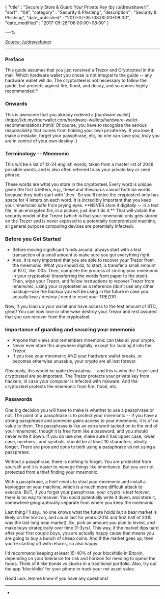 {
"title" : "Securely Store & Guard Your Private Key (by /u/drewshaver)",
"sort" : "08",
"category" : "Security & Phishing",
"description" : "Security & Phishing",
"date_published" : "2017-07-05T08:00:00+08:00",
"date_modified" : "2017-09-26T08:00:00+08:00"
}

---%

<div id="ssagypk_link">
<a href='https://www.reddit.com/r/CryptoCurrency/comments/6vo0tw/a_guide_for_newbies_on_how_to_properly_and/' target='_blank'><em>Source: /u/drewshaver</em> </a></div>

---

<h3 id="ssagypk_preface"> Preface</h3>

<p id="ssagypk_preface_p">
  This guide assumes that you just received a Trezor and Cryptosteel in the mail. Which hardware wallet you chose is not integral to the guide -- any hardware wallet will do. The cryptosteel is not necessary to follow the guide, but protects against fire, flood, and decay, and so comes highly recommended.*
</p>

<h3 id="ssagypk_onwards"> Onwards</h3>

<p id="ssagypk_onwards_p">
  This is awesome that you already ordered a [hardware wallet](https://kb.myetherwallet.com/hardware-wallets/hardware-wallet-recommendations.html)! Of course, you have to recognize the serious responsibility that comes from holding your own private key. If you lose it, make a mistake, forget your passphrase, etc, no one can save you, truly you are in control of your own destiny :)
</p>

<h3 id="ssagypk_terminology"> Terminology -- Mnemonic</h3>
<p id="ssagypk_terminology_p1">
  This will be a list of 12-24 english words, taken from a master list of 2048 possible words, and is also often referred to as your private key or seed phrase.
</p>
<p id="ssagypk_terminology_p2">
  These words are what you store in the cryptosteel. Every word is unique given the first 4 letters, e.g., these and thesaurus cannot both be words because they both start with 'thes'. So you'll notice the cryptosteel only has space for 4 letters on each word. It is incredibly important that you keep your mnemonic safe from prying eyes. **NEVER store it digitally -- in a text file, in an encrypted file, in a picture, just don't do it.** That will violate the security model of the Trezor (which is that your mnemonic only gets stored on the Trezor and is never exposed to a potentially compromised machine, all general purpose computing devices are potentially infected).
</p>

<h3 id="ssagypk_beforegetstarted"> Before you Get Started</h3>
<ul>
  <li id="ssagypk_beforegetstarted_l1">Before moving significant funds around, always start with a test transaction of a small amount to make sure you got everything right.</li>
  <li id="ssagypk_beforegetstarted_l2">Also, it is very important that you are able to recover your Trezor from the mnemonic. What you should do, to start, is transfer a small amount of BTC, like .005. Then, complete the process of storing your mnemonic in your cryptosteel (transferring the words from paper to the steel). Then, wipe your Trezor, and follow instructions to recover Trezor from mnemonic, using your cryptosteel as a reference (don't use any other backup—use the backup you will be using in the future in case you actually lose / destroy / need to reset your TREZOR.</li>
</ul>
<p id="ssagypk_beforegetstarted_p">
  Now, if you load up your wallet and have access to the test amount of BTC, great! You can now lose or otherwise destroy your Trezor and rest assured that you can recover from the cryptosteel.
</p>

<h3 id="ssagypk_importance"> Importance of guarding and securing your mnemonic</h3>

<ul>
  <li id="ssagypk_importance_l1">Anyone that views and remembers mnemonic can take all your crypto.</li>
  <li id="ssagypk_importance_l2">Never ever store this anywhere digitally, except for loading it into the Trezor.</li>
  <li id="ssagypk_importance_l3">If you lose your mnemonic AND your hardware wallet breaks, or becomes otherwise unusable, your crypto are all lost forever.</li>
</ul>
<p id="ssagypk_importance_p">
  Obviously, this would be quite devastating -- and this is why the Trezor and cryptosteel are so important. The Trezor protects your private key from hackers, in case your computer is infected with malware. And the cryptosteel protects the mnemonic from fire, flood, etc.
</p>

<h3 id="ssagypk_password"> Passwords</h3>
<p id="ssagypk_password_p1">
  One big decision you will have to make is whether to use a passphrase or not. The point of a passphrase is to protect your mnemonic -- if you have a strong passphrase and someone gains access to your mnemonic, it is of no value to them. The passphrase is like an extra word tacked on to the end of your mnemonic, though it is free form like a password, and you should never write it down. If you do use one, make sure it has upper case, lower case, numbers , and symbols, should be at least 10 characters, ideally longer. There are pros and cons to both using a passphrase vs not using a passphrase.
</p>
<p id="ssagypk_password_p2">
  Without a passphrase, there is nothing to forget. You are protected from yourself and it is easier to manage things like inheritance. But you are not protected from a thief finding your mnemonic.
</p>
<p id="ssagypk_password_p3">
  With a passphrase, a thief needs to steal your mnemonic and install a keylogger on your machine, which is a much more difficult attack to execute. BUT, if you forget your passphrase, your crypto is lost forever, there is no way to recover. You could potentially write it down, and store it, somewhere geographically separate from where you keep the mnemonic.
</p>
<p id="ssagypk_password_p4">
  Last thing I'll say.. no one knows what the future holds but a bear market is likely on the horizon, and could last for years (2014 and first half of 2015 was the last long bear market). So, pick an amount you plan to invest, and make buys strategically over time (1-3yrs). This way, if the market dips hard after your first couple buys, you are actually happy cause that means you are going to buy a bunch of cheap coins. And if the market goes up, then you're starting off with returns, so also happy.
</p>
<p id="ssagypk_password_p5">
  I'd recommend keeping at least 15-40% of your blockfolio in Bitcoin, depending on your tolerance for risk and horizon for needing to spend the funds. Think of it like bonds vs stocks in a traditional portfolio. Also, try out the app 'blockfolio' for your phone to track your net asset value.
</p>
<p id="ssagypk_password_p6">
  Good luck, lemme know if you have any questions!
</p>

---

- <div id="ssagypk_footer_link"></div>
